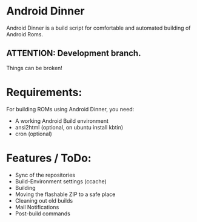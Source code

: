 Android Dinner
==============
Android Dinner is a build script for comfortable and automated building
of Android Roms.


ATTENTION: Development branch.
------------------------------
Things can be broken!



Requirements:
=============
For building ROMs using Android Dinner, you need:
- A working Android Build environment
- ansi2html (optional, on ubuntu install kbtin)
- cron (optional)


Features / ToDo:
================
- Sync of the repositories
- Build-Environment settings (ccache)
- Building
- Moving the flashable ZIP to a safe place
- Cleaning out old builds
- Mail Notifications
- Post-build commands

